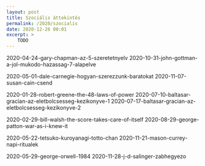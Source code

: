 ```yaml
---
layout: post
title: Szociális áttekintés
permalink: /2020/szocialis
date: 2020-12-26 00:01
excerpt: >
    TODO
---
```


2020-04-24-gary-chapman-az-5-szeretetnyelv
2020-10-31-john-gottman-a-jol-mukodo-hazassag-7-alapelve

2020-05-01-dale-carnegie-hogyan-szerezzunk-baratokat
2020-11-07-susan-cain-csend

2020-01-28-robert-greene-the-48-laws-of-power
2020-07-10-baltasar-gracian-az-eletbolcsesseg-kezikonyve-1
2020-07-17-baltasar-gracian-az-eletbolcsesseg-kezikonyve-2

2020-02-29-bill-walsh-the-score-takes-care-of-itself
2020-08-29-george-patton-war-as-i-knew-it




2020-05-22-tetsuko-kuroyanagi-totto-chan
2020-11-21-mason-currey-napi-ritualek

2020-05-29-george-orwell-1984
2020-11-28-j-d-salinger-zabhegyezo